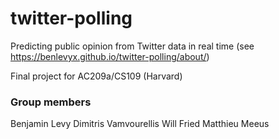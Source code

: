# twitter-polling

Predicting public opinion from Twitter data in real time (see https://benlevyx.github.io/twitter-polling/about/)

Final project for AC209a/CS109 (Harvard)

### Group members
Benjamin Levy
Dimitris Vamvourellis
Will Fried
Matthieu Meeus
